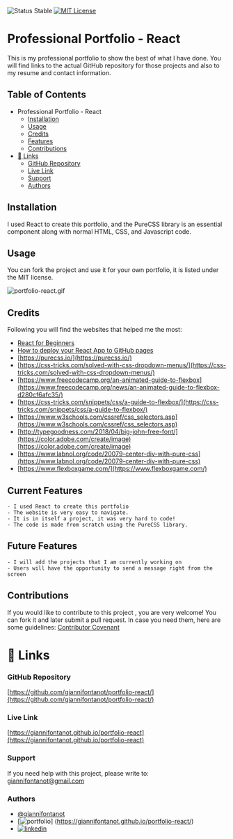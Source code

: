 
![Status Stable](https://img.shields.io/badge/Status-Stable-blue)
[![MIT License](https://img.shields.io/badge/License-MIT%20License-brightgreen)](https://github.com/tterb/atomic-design-ui/blob/master/LICENSEs)
# Professional Portfolio - React
This is my professional portfolio to show the best of what I have done. You will find links to the actual GitHub repository for those projects and also to my resume and contact information.
## Table of Contents
- Professional Portfolio - React
	* [Installation](#installation)
	* [Usage](#usage)
	* [Credits](#credits)
	* [Features](#features)
	* [Contributions](#contributions)
- [🔗 Links](#---links)
	+ [GitHub Repository](#github-repository)
	+ [Live Link](#live-link)
	+ [Support](#support)
	+ [Authors](#authors)
## Installation
I used React to create this portfolio, and the PureCSS library is an essential component along with  normal HTML, CSS, and Javascript code.
## Usage
You can fork the project and use it for your own portfolio, it is listed under the MIT license.

![portfolio-react.gif](portfolio-react.gif)

## Credits
Following you will find the websites that helped me the most:
- [React for Beginners](https://www.guru99.com/reactjs-tutorial.html)
- [How to deploy your React App to GitHub pages](https://brayanarrieta.hashnode.dev/how-to-deploy-your-react-app-to-github-pages#:~:text=How%20to%20deploy%20your%20React%20App%20to%20GitHub,changes.%20...%207%20Conclusion.%20...%208%20References.%20)
- [https://purecss.io/](https://purecss.io/)
- [https://css-tricks.com/solved-with-css-dropdown-menus/](https://css-tricks.com/solved-with-css-dropdown-menus/) 
- [https://www.freecodecamp.org/an-animated-guide-to-flexbox](https://www.freecodecamp.org/news/an-animated-guide-to-flexbox-d280cf6afc35/) 
- [https://css-tricks.com/snippets/css/a-guide-to-flexbox/](https://css-tricks.com/snippets/css/a-guide-to-flexbox/) 
- [https://www.w3schools.com/cssref/css_selectors.asp](https://www.w3schools.com/cssref/css_selectors.asp)
- [http://typegoodness.com/2018/04/big-john-free-font/](https://color.adobe.com/create/image)[https://color.adobe.com/create/image)
- [https://www.labnol.org/code/20079-center-div-with-pure-css](https://www.labnol.org/code/20079-center-div-with-pure-css) 
- [https://www.flexboxgame.com/](https://www.flexboxgame.com/)

## Current Features
````````````````````````
- I used React to create this portfolio
- The website is very easy to navigate.
- It is in itself a project, it was very hard to code!
- The code is made from scratch using the PureCSS library.
````````````````````````
## Future Features
````````````````````````
- I will add the projects that I am currently working on 
- Users will have the opportunity to send a message right from the screen
````````````````````````
## Contributions
If you would like to contribute to this project , you are very welcome! You can fork it and later submit a pull request. 
In case you need them, here are some guidelines: [Contributor Covenant](https://www.contributor-covenant.org/)
# 🔗 Links
### GitHub Repository
[https://github.com/giannifontanot/portfolio-react/](https://github.com/giannifontanot/portfolio-react/)
### Live Link
[https://giannifontanot.github.io/portfolio-react](https://giannifontanot.github.io/portfolio-react)
### Support
If you need help with this project, please write to: [giannifontanot@gmail.com](https://mailto:giannifontanot@gmail.com)
### Authors
 - [@giannifontanot](https://www.github.com/giannifontanot)
 - [![portfolio](https://img.shields.io/badge/my_portfolio-000?style=for-the-badge&logo=ko-fi&logoColor=white)]
 (https://giannifontanot.github.io/portfolio-react/)
 - [![linkedin](https://img.shields.io/badge/linkedin-0A66C2?style=for-the-badge&logo=linkedin&logoColor=white)](https://www.linkedin.com/in/gianni-fontanot/)
